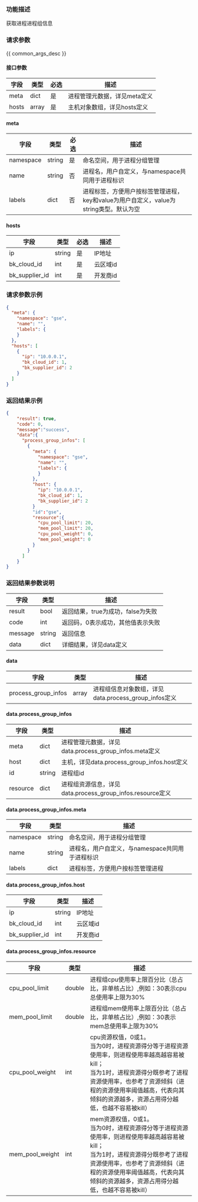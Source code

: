 ### 功能描述

获取进程进程组信息

### 请求参数

{{ common_args_desc }}

#### 接口参数

| 字段      |  类型      | 必选   |  描述      |
|-----------|------------|--------|------------|
| meta | dict | 是 | 进程管理元数据，详见meta定义 |
| hosts | array | 是 | 主机对象数组，详见hosts定义 |

#### meta

| 字段      |  类型      | 必选   |  描述      |
|-----------|------------|--------|------------|
| namespace | string | 是 | 命名空间，用于进程分组管理 |
| name | string | 否 | 进程名，用户自定义，与namespace共同用于进程标识 |
| labels | dict | 否 | 进程标签，方便用户按标签管理进程，key和value为用户自定义，value为string类型。默认为空 |

#### hosts

| 字段      |  类型      | 必选   |  描述      |
|-----------|------------|--------|------------|
| ip | string | 是 | IP地址 |
| bk_cloud_id | int | 是 |  云区域id |
| bk_supplier_id | int | 是 | 开发商id |

### 请求参数示例

``` json
{
  "meta": {
	"namespace": "gse",
    "name": "",
    "labels": {
    }
  },
  "hosts": [
    {
      "ip": "10.0.0.1",
      "bk_cloud_id": 1,
      "bk_supplier_id": 2
    }
  ]
}
```

### 返回结果示例

```json
{
    "result": true,
    "code": 0,
    "message":"success",
    "data":{
      "process_group_infos": [
        {
          "meta": {
	        "namespace": "gse",
            "name": "",
            "labels": {
            }
          },
          "host": {
            "ip": "10.0.0.1",
            "bk_cloud_id": 1,
            "bk_supplier_id": 2
          }
          "id":"gse",
          "resource":{
            "cpu_pool_limit": 20,
            "mem_pool_limit": 20,
            "cpu_pool_weight": 0,
            "mem_pool_weight": 0
          }
        }
      ]
    }
}
```

### 返回结果参数说明

| 字段      | 类型      | 描述      |
|-----------|-----------|-----------|
|result| bool | 返回结果，true为成功，false为失败 |
|code|int|返回码，0表示成功，其他值表示失败|
|message|string|返回信息|
|data|dict| 详细结果，详见data定义 |

#### data

| 字段      | 类型      | 描述      |
|-----------|-----------|-----------|
|process_group_infos| array | 进程组信息对象数组，详见data.process_group_infos定义 |

#### data.process_group_infos

| 字段      | 类型      | 描述      |
|-----------|-----------|-----------|
| meta | dict | 进程管理元数据，详见data.process_group_infos.meta定义 |
| host | dict | 主机，详见data.process_group_infos.host定义 |
| id | string | 进程组id |
| resource | dict |  进程组资源信息，详见data.process_group_infos.resource定义 |

#### data.process_group_infos.meta

| 字段      | 类型      | 描述      |
|-----------|-----------|-----------|
| namespace | string | 命名空间，用于进程分组管理 | 
| name | string | 进程名，用户自定义，与namespace共同用于进程标识 |
| labels | dict | 进程标签，方便用户按标签管理进程 |

#### data.process_group_infos.host

| 字段      | 类型      | 描述      |
|-----------|-----------|-----------|
| ip | string | IP地址 |
| bk_cloud_id | int |  云区域id |
| bk_supplier_id | int | 开发商id |

#### data.process_group_infos.resource

| 字段      |  类型      |  描述      |
|-----------|------------|------------|
| cpu_pool_limit | double | 进程组cpu使用率上限百分比（总占比，非单核占比）,例如：30表示cpu总使用率上限为30% |
| mem_pool_limit | double | 进程组mem使用率上限百分比（总占比，非单核占比）,例如：30表示mem总使用率上限为30% |
| cpu_pool_weight | int | cpu资源权值，0或1。<br>当为0时，进程资源得分等于进程资源使用率，则进程使用率越高越容易被kill；<br>当为1时，进程资源得分既参考了进程资源使用率，也参考了资源倾斜（进程的资源使用率阈值越高，代表向其倾斜的资源越多，资源占用得分越低，也越不容易被kill） |
| mem_pool_weight | int | mem资源权值，0或1。<br>当为0时，进程资源得分等于进程资源使用率，则进程使用率越高越容易被kill；<br>当为1时，进程资源得分既参考了进程资源使用率，也参考了资源倾斜（进程的资源使用率阈值越高，代表向其倾斜的资源越多，资源占用得分越低，也越不容易被kill） |